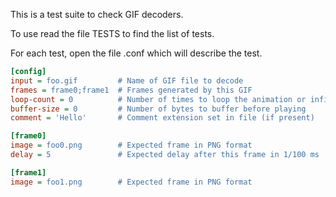This is a test suite to check GIF decoders.

To use read the file TESTS to find the list of tests.

For each test, open the file <name>.conf which will describe the test.

```ini
[config]
input = foo.gif         # Name of GIF file to decode
frames = frame0;frame1  # Frames generated by this GIF
loop-count = 0          # Number of times to loop the animation or infinite to loop forever
buffer-size = 0         # Number of bytes to buffer before playing
comment = 'Hello'       # Comment extension set in file (if present)

[frame0]
image = foo0.png        # Expected frame in PNG format
delay = 5               # Expected delay after this frame in 1/100 ms

[frame1]
image = foo1.png        # Expected frame in PNG format
```

